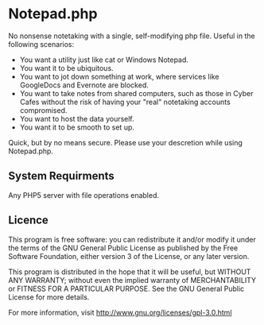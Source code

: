 Notepad.php
===========

No nonsense notetaking with a single, self-modifying php file. Useful in the following scenarios:
* You want a utility just like cat or Windows Notepad.
* You want it to be ubiquitous.
* You want to jot down something at work, where services like GoogleDocs and Evernote are blocked.
* You want to take notes from shared computers, such as those in Cyber Cafes without the risk of having your "real" notetaking accounts compromised.
* You want to host the data yourself.
* You want it to be smooth to set up.

Quick, but by no means secure. Please use your descretion while using Notepad.php.


System Requirments
------------------
Any PHP5 server with file operations enabled.


Licence
-------
This program is free software: you can redistribute it and/or modify
it under the terms of the GNU General Public License as published by
the Free Software Foundation, either version 3 of the License, or
any later version.

This program is distributed in the hope that it will be useful,
but WITHOUT ANY WARRANTY; without even the implied warranty of
MERCHANTABILITY or FITNESS FOR A PARTICULAR PURPOSE.  See the
GNU General Public License for more details.

For more information, visit http://www.gnu.org/licenses/gpl-3.0.html